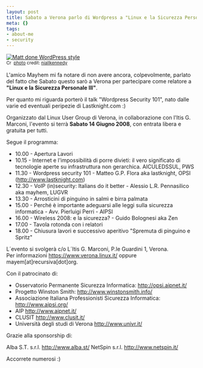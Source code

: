 ```yaml
--- 
layout: post
title: Sabato a Verona parlo di Wordpress a "Linux e la Sicurezza Personale III"
meta: {}
tags: 
- about-me
- security
---
```

<a href="http://www.flickr.com/photos/35034351734@N01/46572573/" title="Matt done WordPress style" target="_blank"><img src="http://farm1.static.flickr.com/25/46572573_a37d7792b5.jpg" alt="Matt done WordPress style" border="0" /></a>  
<small><a href="http://creativecommons.org/licenses/by-nc/2.0/" title="Attribution-NonCommercial License" target="_blank"><img src="http://www.lastknight.com/wp-content/plugins/photo-dropper/images/cc.png" alt="Creative Commons License" border="0" width="16" height="16" align="absmiddle" /></a> <a href="http://www.photodropper.com/photos/" target="_blank">photo</a> credit: <a href="http://www.flickr.com/photos/35034351734@N01/46572573/" title="niallkennedy" target="_blank">niallkennedy</a></small>  
  
L'amico Mayhem mi fa notare di non avere ancora, colpevolmente, parlato del fatto che Sabato questo sarò a Verona per partecipare come relatore a **"Linux e la Sicurezza Personale III"**.  
  
Per quanto mi riguarda porterò il talk "Wordpress Security 101", nato dalle varie ed eventuali peripezie di Lastknight.com :)  
  
Organizzato dal Linux User Group di Verona, in collaborazione con l'Itis G. Marconi, l'evento si terrà **Sabato 14 Giugno 2008**, con entrata libera e gratuita per tutti.  
  
Segue il programma:  
  
* 10.00 - Apertura Lavori  
* 10.15 - Internet e l'impossibilità di porre divieti: il vero
       significato di tecnologie aperte su infrastruttura
       non gerarchica.
       AICULEDSSUL, PWS
* 11.30 - Wordpress security 101 - Matteo G.P. Flora aka
       lastknight, OPSI (http://www.lastknight.com)  
* 12.30 - VoIP (in)security: Italians do it better -
       Alessio L.R. Pennasilico aka mayhem, LUGVR  
* 13.30 - Arrosticini di pinguino in salmì e birra palmata  
* 15.00 - Perché è importante adeguarsi alle leggi sulla
       sicurezza informatica - Avv. Pierluigi Perri - AIPSI
* 16.00 - Wireless 2008: e la sicurezza? - Guido Bolognesi
       aka Zen  
* 17.00 - Tavola rotonda con i relatori  
* 18.00 - Chiusura lavori e successivo aperitivo "Spremuta di
       pinguino e Spritz"  
  
L´evento si svolgerà c/o L´Itis G. Marconi, P.le Guardini 1, Verona.  
Per informazioni <https://www.verona.linux.it/> oppure mayem[at]recursiva[dot]org.  
  
Con il patrocinato di:  
  
* Osservatorio Permanente Sicurezza Informatica: <http://opsi.aipnet.it/>  
* Progetto Winston Smith: <http://www.winstonsmith.info/>  
* Associazione Italiana Professionisti Sicurezza Informatica: <http://www.aipsi.org/>
* AIP <http://www.aipnet.it/>
* CLUSIT <http://www.clusit.it/>  
* Università degli studi di Verona <http://www.univr.it/>  
  
Grazie alla sponsorship di:  
  
Alba S.T. s.r.l. <http://www.alba.st/>
NetSpin s.r.l. <http://www.netspin.it/>  
  
Accorrete numerosi :)  
   
